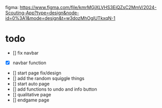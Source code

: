 figma: https://www.figma.com/file/kmrMGjXLVHS3EiQZsC2MmV/2024-Scouting-App?type=design&node-id=0%3A1&mode=design&t=w3dozMhOglUTkxqN-1

# todo
- [] fix navbar
- [x] navbar function
- [] start page fix/design
- [] add the random squiggle things
- [] start auto page
- [] add functions to undo and info button
- [] qualitative page
- [] endgame page